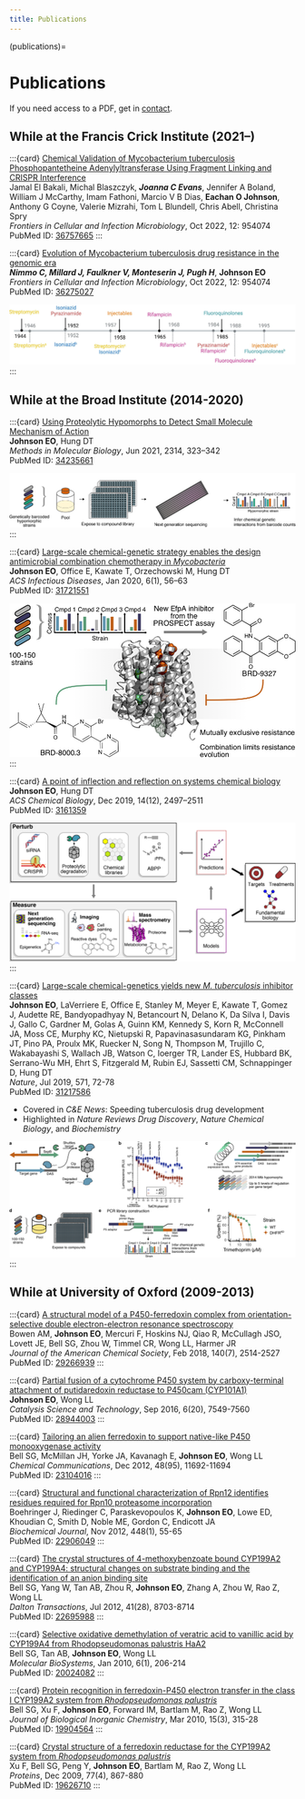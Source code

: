 ```yaml
---
title: Publications
---
```


(publications)=

# Publications

If you need access to a PDF, get in [contact](contact).

## While at the Francis Crick Institute (2021–)

:::{card} 
[Chemical Validation of Mycobacterium tuberculosis Phosphopantetheine Adenylyltransferase Using Fragment Linking and CRISPR Interference](https://doi.org/10.1002/anie.202300221) \
Jamal El Bakali, Michal Blaszczyk, **_Joanna C Evans_**, Jennifer A Boland, William J McCarthy, Imam Fathoni, Marcio V B Dias, **Eachan O Johnson**, Anthony G Coyne, Valerie Mizrahi, Tom L Blundell, Chris Abell, Christina Spry \
_Frontiers in Cellular and Infection Microbiology_, Oct 2022, 12: 954074 \
PubMed ID: [36757665](https://pubmed.ncbi.nlm.nih.gov/36757665/)
:::

:::{card} 
[Evolution of Mycobacterium tuberculosis drug resistance in the genomic era](https://doi.org/10.3389/fcimb.2022.954074) \
**_Nimmo C, Millard J, Faulkner V, Monteserin J, Pugh H_**, **Johnson EO** \
_Frontiers in Cellular and Infection Microbiology_, Oct 2022, 12: 954074 \
PubMed ID: [36275027](https://pubmed.ncbi.nlm.nih.gov/36275027/)

![timeline](_static/publications/fcimb-12-954074-g002-1.jpg)
:::

## While at the Broad Institute (2014-2020)

:::{card} 
[Using Proteolytic Hypomorphs to Detect Small Molecule Mechanism of Action](https://doi.org/10.1007/978-1-0716-1460-0_15) \
**Johnson EO**, Hung DT \
_Methods in Molecular Biology_, Jun 2021, 2314, 323–342 \
PubMed ID: [34235661](https://pubmed.ncbi.nlm.nih.gov/34235661/)

![PROSPECT overview](_static/publications/Fig2.png)
:::

:::{card} 
[Large-scale chemical-genetic strategy enables the design antimicrobial combination chemotherapy in _Mycobacteria_](https://doi.org/10.1021/acsinfecdis.9b00373) \
**Johnson EO**, Office E, Kawate T, Orzechowski M, Hung DT \
_ACS Infectious Diseases_, Jan 2020, 6(1), 56–63 \
PubMed ID: [31721551](https://pubmed.ncbi.nlm.nih.gov/31721551/)

![BRD-8000.3 and BRD-9327 EfpA](_static/publications/GTOC-copy.png)
:::

:::{card} 
[A point of inflection and reflection on systems chemical biology](https://doi.org/10.1021/acschembio.9b00714) \
**Johnson EO**, Hung DT \
_ACS Chemical Biology_, Dec 2019, 14(12), 2497–2511 \
PubMed ID: [3161359](https://pubmed.ncbi.nlm.nih.gov/3161359/)

![Systems chemical biology](_static/publications/review-Fig2.png)
:::

:::{card} 
[Large-scale chemical-genetics yields new _M. tuberculosis_ inhibitor classes](https://doi.org/10.1038/s41586-019-1315-z) \
**Johnson EO**, LaVerriere E, Office E, Stanley M, Meyer E, Kawate T, Gomez J, Audette RE, Bandyopadhyay N, Betancourt N, Delano K, Da Silva I, Davis J, Gallo C, Gardner M, Golas A, Guinn KM, Kennedy S, Korn R, McConnell JA, Moss CE, Murphy KC, Nietupski R, Papavinasasundaram KG, Pinkham JT, Pino PA, Proulx MK, Ruecker N, Song N, Thompson M, Trujillo C, Wakabayashi S, Wallach JB, Watson C, Ioerger TR, Lander ES, Hubbard BK, Serrano-Wu MH, Ehrt S, Fitzgerald M, Rubin EJ, Sassetti CM, Schnappinger D, Hung DT \
_Nature_, Jul 2019, 571, 72-78 \
PubMed ID: [31217586](https://pubmed.ncbi.nlm.nih.gov/31217586/)
- Covered in _C&E News_: Speeding tuberculosis drug development
- Highlighted in _Nature Reviews Drug Discovery_, _Nature Chemical Biology_, and _Biochemistry_

![EDFig1](_static/publications/Hung_EDfig1.png)
:::

## While at University of Oxford (2009-2013)

:::{card} 
[A structural model of a P450-ferredoxin complex from orientation-selective double electron-electron resonance spectroscopy](https://doi.org/10.1021/jacs.7b11056) \
Bowen AM, **Johnson EO**, Mercuri F, Hoskins NJ, Qiao R, McCullagh JSO, Lovett JE, Bell SG, Zhou W, Timmel CR, Wong LL, Harmer JR \
_Journal of the American Chemical Society_, Feb 2018, 140(7), 2514-2527 \
PubMed ID: [29266939](https://pubmed.ncbi.nlm.nih.gov/29266939/)
:::

:::{card} 
[Partial fusion of a cytochrome P450 system by carboxy-terminal attachment of putidaredoxin reductase to P450cam (CYP101A1)](https://doi.org/10.1039/c6cy01042c) \
**Johnson EO**, Wong LL \
_Catalysis Science and Technology_, Sep 2016, 6(20), 7549-7560 \
PubMed ID: [28944003](https://pubmed.ncbi.nlm.nih.gov/28944003/)
:::

:::{card} 
[Tailoring an alien ferredoxin to support native-like P450 monooxygenase activity](https://doi.org/10.1039/c2cc35968e) \
Bell SG, McMillan JH, Yorke JA, Kavanagh E, **Johnson EO**, Wong LL \
_Chemical Communications_, Dec 2012, 48(95), 11692-11694 \
PubMed ID: [23104016](https://pubmed.ncbi.nlm.nih.gov/23104016/)
:::

:::{card} 
[Structural and functional characterization of Rpn12 identifies residues required for Rpn10 proteasome incorporation](https://doi.org/10.1042/bj20120542) \
Boehringer J, Riedinger C, Paraskevopoulos K, **Johnson EO**, Lowe ED, Khoudian C, Smith D, Noble ME, Gordon C, Endicott JA \
_Biochemical Journal_, Nov 2012, 448(1), 55-65 \
PubMed ID: [22906049](https://pubmed.ncbi.nlm.nih.gov/22906049/)
:::

:::{card} 
[The crystal structures of 4-methoxybenzoate bound CYP199A2 and CYP199A4: structural changes on substrate binding and the identification of an anion binding site](https://doi.org/10.1039/c2dt30783a) \
Bell SG, Yang W, Tan AB, Zhou R, **Johnson EO**, Zhang A, Zhou W, Rao Z, Wong LL \
_Dalton Transactions_, Jul 2012, 41(28), 8703-8714 \
PubMed ID: [22695988](https://pubmed.ncbi.nlm.nih.gov/22695988/)
:::

:::{card} 
[Selective oxidative demethylation of veratric acid to vanillic acid by CYP199A4 from Rhodopseudomonas palustris HaA2](https://doi.org/10.1039/b913487e) \
Bell SG, Tan AB, **Johnson EO**, Wong LL \
_Molecular BioSystems_, Jan 2010, 6(1), 206-214 \
PubMed ID: [20024082](https://pubmed.ncbi.nlm.nih.gov/20024082/)
:::

:::{card} 
[Protein recognition in ferredoxin-P450 electron transfer in the class I CYP199A2 system from _Rhodopseudomonas palustris_](https://doi.org/10.1007/s00775-009-0604-7) \
Bell SG, Xu F, **Johnson EO**, Forward IM, Bartlam M, Rao Z, Wong LL \
_Journal of Biological Inorganic Chemistry_, Mar 2010, 15(3), 315-28 \
PubMed ID: [19904564](https://pubmed.ncbi.nlm.nih.gov/19904564/)
:::

:::{card} 
[Crystal structure of a ferredoxin reductase for the CYP199A2 system from _Rhodopseudomonas palustris_](https://doi.org/10.1002/prot.22510) \
Xu F, Bell SG, Peng Y, **Johnson EO**, Bartlam M, Rao Z, Wong LL \
_Proteins_, Dec 2009, 77(4), 867-880 \
PubMed ID: [19626710](https://pubmed.ncbi.nlm.nih.gov/19626710/)
:::